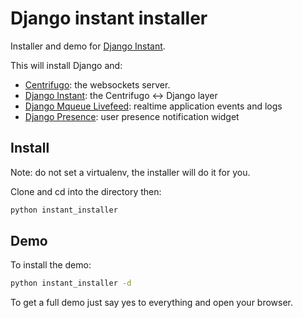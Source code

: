 # Django instant installer

Installer and demo for [Django Instant](https://github.com/synw/django-instant).

This will install Django and:

- [Centrifugo](https://github.com/centrifugal/centrifugo): the websockets server.
- [Django Instant](https://github.com/synw/django-instant): the Centrifugo <-> Django layer
- [Django Mqueue Livefeed](https://github.com/synw/django-mqueue-livefeed): realtime application events and logs
- [Django Presence](https://github.com/synw/django-presence): user presence notification widget

## Install

Note: do not set a virtualenv, the installer will do it for you.

Clone and cd into the directory then:

  ```bash
python instant_installer
  ```

## Demo

To install the demo:

  ```bash
python instant_installer -d
  ```

To get a full demo just say yes to everything and open your browser.